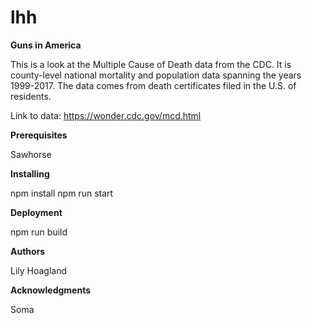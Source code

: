 # lhh
<b>Guns in America</b>

This is a look at the Multiple Cause of Death data from the CDC. It is county-level national mortality and population data spanning the years 1999-2017. The data comes from death certificates filed in the U.S. of residents.

Link to data: <a href=“https://wonder.cdc.gov/mcd.html”> https://wonder.cdc.gov/mcd.html </a>


<b>Prerequisites</b>

Sawhorse 

<b>Installing</b>

npm install
npm run start

<b>Deployment</b>

npm run build

<b>Authors</b>

Lily Hoagland

<b>Acknowledgments</b>

Soma 
